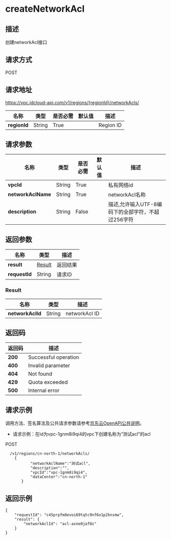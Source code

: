 # createNetworkAcl


## 描述
创建networkAcl接口

## 请求方式
POST

## 请求地址
https://vpc.jdcloud-api.com/v1/regions/{regionId}/networkAcls/

|名称|类型|是否必需|默认值|描述|
|---|---|---|---|---|
|**regionId**|String|True| |Region ID|

## 请求参数
|名称|类型|是否必需|默认值|描述|
|---|---|---|---|---|
|**vpcId**|String|True| |私有网络id|
|**networkAclName**|String|True| |networkAcl名称|
|**description**|String|False| |描述,允许输入UTF-8编码下的全部字符，不超过256字符|


## 返回参数
|名称|类型|描述|
|---|---|---|
|**result**|[Result](#user-content-result)|返回结果|
|**requestId**|String|请求ID|

### <div id="user-content-Result">Result</div>
|名称|类型|描述|
|---|---|---|
|**networkAclId**|String|networkAcl ID|

## 返回码
|返回码|描述|
|---|---|
|**200**|Successful operation|
|**400**|Invalid parameter|
|**404**|Not found|
|**429**|Quota exceeded|
|**500**|Internal error|

## 请求示例

调用方法、签名算法及公共请求参数请参考[京东云OpenAPI公共说明](https://docs.jdcloud.com/common-declaration/api/introduction)。

- 请求示例：在id为vpc-1gnm8i9qi4的vpc下创建名称为“测试acl”的acl

POST
```
  /v1/regions/cn-north-1/networkAcls/
    {
           "networkAclName":"测试acl",
           "description":"",
           "vpcId":"vpc-1gnm8i9qi4",
           "dataCenter":"cn-north-1"
       }

```

## 返回示例
```
{
    "requestId": "c45prpfm8evoi69tqtc9nf6o1p2knsmw", 
    "result": {
        "networkAclId": "acl-axne0jaf0z"
    }
}
```
